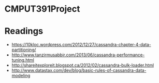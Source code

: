 # CMPUT391Project

# Readings
 * https://10kloc.wordpress.com/2012/12/27/cassandra-chapter-4-data-partitioning/
 * http://www.tanzirmusabbir.com/2013/06/cassandra-performance-tuning.html
 * http://shareitexploreit.blogspot.ca/2012/02/cassandra-bulk-loader.html
 * http://www.datastax.com/dev/blog/basic-rules-of-cassandra-data-modeling
